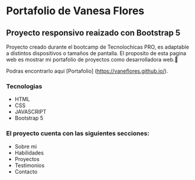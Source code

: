 # Portafolio de Vanesa Flores
## Proyecto responsivo reaizado con Bootstrap 5

Proyecto creado durante el bootcamp de Tecnolochicas PRO, es adaptable a distintos dispositivos o tamaños de pantalla. 
El proposito de esta pagina web es mostrar mi portafolio de proyectos como desarrolladora web.💜

Podras encontrarlo aqui [Portafolio] (https://vaneflores.github.io/).

### Tecnologias 

* HTML
* CSS
* JAVASCRIPT
* Bootstrap 5

### El proyecto cuenta con las siguientes secciones: 

* Sobre mi 
* Habilidades 
* Proyectos 
* Testimonios 
* Contacto 